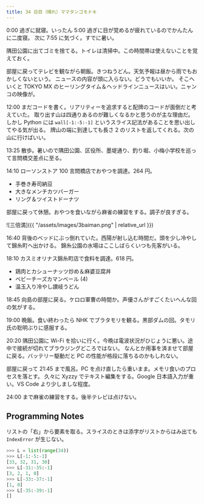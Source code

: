 ```yaml
---
title: 34 日目（晴れ）ママタンゴモドキ
---
```


0:00 過ぎに就寝。いったん 5:00 過ぎに目が覚めるが疲れているのでかんたんに二度寝。
次に 7:55 に気づく。すでに暑い。

隅田公園に出てゴミを捨てる。トイレは清掃中。この時間帯は使えないことを覚えておく。

部屋に戻ってテレビを観ながら朝飯。きつねうどん。天気予報は昼から雨でもおかしくないという。
ニュースの内容が頭に入らない。どうでもいいか。
そこへいくと TOKYO MX のヒーリングタイム＆ヘッドラインニュースはいい。ニャンコの映像が。

12:00 まだコードを書く。リアリティーを追求すると配牌のコードが面倒だと考えていた。
取り出す山は四通りあるのが難しくなるかと思うのが主な理由だ。
しかし Python には `wall[-1:-5:-1]` というスライス記法があることを思い出してやる気が出る。
牌山の端に到達しても長さ 2 のリストを返してくれる。次の山に行けばいい。

13:25 散歩。暑いので隅田公園、区役所、墨堤通り、釣り堀、小梅小学校を巡って言問橋交差点に至る。

14:10 ローソンストア 100 言問橋店でおやつを調達。264 円。

* 手巻き寿司納豆
* 大きなメンチカツバーガー
* リング＆ツイストドーナツ

部屋に戻って休憩。おやつを食いながら麻雀の練習をする。調子が良すぎる。

![三倍満]({{ "/assets/images/3baiman.png" | relative_url }})

16:40 背後のベッドにぶっ倒れていた。西陽が射し込む時間だ。頭を少し冷やして錦糸町へ出かける。
錦糸公園の水場はここしばらくいつも先客がいる。

18:10 カスミオリナス錦糸町店で食料を調達。618 円。

* 鶏肉とカシューナッツ炒め＆麻婆豆腐丼
* ベビーチーズカマンベール (4)
* 温玉入り冷やし讃岐うどん

18:45 向島の部屋に戻る。ケロロ軍曹の時間か。声優さんがすごくたいへんな回の気がする。

19:00 晩飯。食い終わったら NHK でブラタモリを観る。黒部ダムの回。タモリ氏の聡明ぶりに感服する。

20:20 隅田公園に Wi-Fi を拾いに行く。今晩は電波状況がひじょうに悪い。途中で接続が切れてブラウジングどころではない。
なんとか用事を済ませて部屋に戻る。バッテリー駆動だと PC の性能が格段に落ちるのかもしれない。

部屋に戻って 21:45 まで風呂。PC を点け直したら重いまま。メモリ食いのプロセスを落とす。
久々に Xyzzy でテキスト編集をする。Google 日本語入力が重い。VS Code より少しましな程度。

24:00 まで麻雀の練習をする。後半テレビは点けない。

## Programming Notes

リストの「右」から要素を取る。スライスのときは添字がリストからはみ出ても
`IndexError` が生じない。

```python
>>> L = list(range(34))
>>> L[-1:-5:-1]
[33, 32, 31, 30]
>>> L[-31:-35:-1]
[3, 2, 1, 0]
>>> L[-33:-37:-1]
[1, 0]
>>> L[-35:-39:-1]
[]
```
